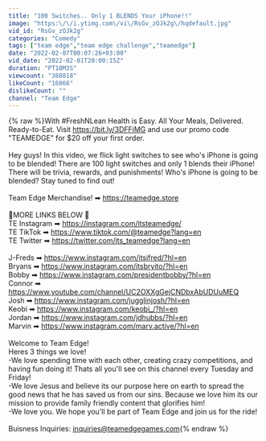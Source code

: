 ```yaml
---
title: "100 Switches.. Only 1 BLENDS Your iPhone!!"
image: "https:\/\/i.ytimg.com\/vi\/RsGv_zOJk2g\/hqdefault.jpg"
vid_id: "RsGv_zOJk2g"
categories: "Comedy"
tags: ["team edge","team edge challenge","teamedge"]
date: "2022-02-07T00:07:26+03:00"
vid_date: "2022-02-01T20:00:15Z"
duration: "PT10M3S"
viewcount: "388818"
likeCount: "16066"
dislikeCount: ""
channel: "Team Edge"
---
```

{% raw %}With #FreshNLean Health is Easy. All Your Meals, Delivered. Ready-to-Eat. Visit <a rel="nofollow" target="blank" href="https://bit.ly/3DFFiMG">https://bit.ly/3DFFiMG</a> and use our promo code &quot;TEAMEDGE&quot; for $20 off your first order.<br /><br />Hey guys! In this video, we flick light switches to see who's iPhone is going to be blended! There are 100 light switches and only 1 blends their iPhone! There will be trivia, rewards, and punishments! Who's iPhone is going to be blended? Stay tuned to find out! <br /><br />Team Edge Merchandise! ➡ <a rel="nofollow" target="blank" href="https://teamedge.store">https://teamedge.store</a><br /><br />🔽MORE LINKS BELOW 🔽<br />TE Instagram  ➡ <a rel="nofollow" target="blank" href="https://instagram.com/itsteamedge/">https://instagram.com/itsteamedge/</a><br />TE TikTok ➡ <a rel="nofollow" target="blank" href="https://www.tiktok.com/@teamedge?lang=en">https://www.tiktok.com/@teamedge?lang=en</a><br />TE Twitter ➡ <a rel="nofollow" target="blank" href="https://twitter.com/its_teamedge?lang=en">https://twitter.com/its_teamedge?lang=en</a><br /><br />J-Freds ➡ <a rel="nofollow" target="blank" href="https://www.instagram.com/itsjfred/?hl=en">https://www.instagram.com/itsjfred/?hl=en</a><br />Bryans ➡ <a rel="nofollow" target="blank" href="https://www.instagram.com/itsbryito/?hl=en">https://www.instagram.com/itsbryito/?hl=en</a><br />Bobby ➡ <a rel="nofollow" target="blank" href="https://www.instagram.com/presidentbobby/?hl=en">https://www.instagram.com/presidentbobby/?hl=en</a><br />Connor ➡ <a rel="nofollow" target="blank" href="https://www.youtube.com/channel/UC2OXXgGejCNDbxAbUDUuMEQ">https://www.youtube.com/channel/UC2OXXgGejCNDbxAbUDUuMEQ</a><br />Josh ➡ <a rel="nofollow" target="blank" href="https://www.instagram.com/jugglinjosh/?hl=en">https://www.instagram.com/jugglinjosh/?hl=en</a><br />Keobi ➡ <a rel="nofollow" target="blank" href="https://www.instagram.com/keobi_/?hl=en">https://www.instagram.com/keobi_/?hl=en</a><br />Jordan ➡ <a rel="nofollow" target="blank" href="https://www.instagram.com/jdhubbs/?hl=en">https://www.instagram.com/jdhubbs/?hl=en</a><br />Marvin ➡ <a rel="nofollow" target="blank" href="https://www.instagram.com/marv.active/?hl=en">https://www.instagram.com/marv.active/?hl=en</a><br /><br />Welcome to Team Edge! <br />Heres 3 things we love!<br />-We love spending time with each other, creating crazy competitions, and having fun doing it! Thats all you'll see on this channel every Tuesday and Friday!<br />-We love Jesus and believe its our purpose here on earth to spread the good news that he has saved us from our sins. Because we love him its our mission to provide family friendly content that glorifies him!<br />-We love you. We hope you'll be part of Team Edge and join us for the ride!<br /><br />Buisness Inquiries: inquiries@teamedgegames.com{% endraw %}
